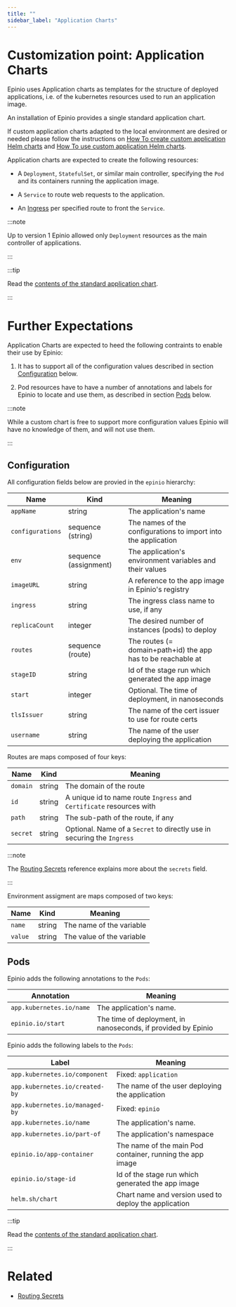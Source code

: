 ```yaml
---
title: ""
sidebar_label: "Application Charts"
---
```


# Customization point: Application Charts

Epinio uses Application charts as templates for the structure of deployed applications,
i.e. of the kubernetes resources used to run an application image.

An installation of Epinio provides a single standard application chart.

If custom application charts adapted to the local environment are desired or needed please
follow the instructions on
[How To create custom application Helm charts](../../howtos/create_custom_appcharts.md)
and
[How To use custom application Helm charts](../../howtos/using_custom_appcharts.md).

Application charts are expected to create the following resources:

  - A `Deployment`, `StatefulSet`, or similar main controller, specifying the `Pod` and
    its containers running the application image.

  - A `Service` to route web requests to the application.

  - An [Ingress](lb.md) per specified route to front the `Service`.

:::note

Up to version 1 Epinio allowed only `Deployment` resources as the main controller of
applications.

:::

:::tip

Read the [contents of the standard application chart](https://github.com/epinio/helm-charts/tree/main/chart/application).

:::

# Further Expectations

Application Charts are expected to heed the following contraints to enable their use by
Epinio:

  1. It has to support all of the configuration values described in section
     [Configuration](#configuration) below.

  1. Pod resources have to have a number of annotations and labels for Epinio to locate
     and use them, as described in section [Pods](#pods) below.

:::note

While a custom chart is free to support more configuration values Epinio will have no
knowledge of them, and will not use them.

:::

## Configuration

All configuration fields below are provied in the `epinio` hierarchy:

|Name			|Kind			|Meaning							|
|---			|---			|---								|
|`appName`      	|string                 |The application's name						|
|`configurations`	|sequence (string)      |The names of the configurations to import into the application	|
|`env`          	|sequence (assignment)  |The application's environment variables and their values 	|
|`imageURL`     	|string                 |A reference to the app image in Epinio's registry		|
|`ingress`      	|string                 |The ingress class name to use, if any				|
|`replicaCount` 	|integer                |The desired number of instances (pods) to deploy		|
|`routes`       	|sequence (route)       |The routes (= domain+path+id) the app has to be reachable at	|
|`stageID`      	|string                 |Id of the stage run which generated the app image		|
|`start`        	|integer                |Optional. The time of deployment, in nanoseconds    		|
|`tlsIssuer`    	|string                 |The name of the cert issuer to use for route certs		|
|`username`     	|string                 |The name of the user deploying the application			|

Routes are maps composed of four keys:

|Name		|Kind	|Meaning								|
|---		|---	|---									|
|`domain`	|string	|The domain of the route						|
|`id`		|string	|A unique id to name route `Ingress` and `Certificate` resources with	|
|`path`		|string	|The sub-path of the route, if any					|
|`secret`	|string	|Optional. Name of a `Secret` to directly use in securing the `Ingress`	|

:::note

The [Routing Secrets](routing_secrets.md) reference explains more about the `secrets` field.

:::

Environment assigment are maps composed of two keys:

|Name	|Kind	|Meaning			|
|---	|---	|---				|
|`name`	|string	|The name of the variable	|
|`value`|string	|The value of the variable	|

## Pods

Epinio adds the following annotations to the `Pods`:

|Annotation			|Meaning							|
|---				|---								|
|`app.kubernetes.io/name`	|The application's name.					|
|`epinio.io/start`		|The time of deployment, in nanoseconds, if provided by Epinio	|

Epinio adds the following labels to the `Pods`:

|Label				|Meaning							|
|---				|---								|
|`app.kubernetes.io/component`	|Fixed: `application`						|
|`app.kubernetes.io/created-by`	|The name of the user deploying the application			|
|`app.kubernetes.io/managed-by`	|Fixed: `epinio`      	  	     	     	     		|
|`app.kubernetes.io/name`	|The application's name.					|
|`app.kubernetes.io/part-of`	|The application's namespace	    				|
|`epinio.io/app-container`	|The name of the main Pod container, running the app image	|
|`epinio.io/stage-id`		|Id of the stage run which generated the app image		|
|`helm.sh/chart`		|Chart name and version used to deploy the application		|

:::tip

Read the [contents of the standard application chart](https://github.com/epinio/helm-charts/tree/main/chart/application).

:::

# Related

  - [Routing Secrets](routing_secrets.md)
